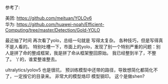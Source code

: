 参考了:
  
  美团:
  	https://github.com/meituan/YOLOv6  
  华为:
  	https://github.com/huawei-noah/Efficient-Computing/tree/master/Detection/Gold-YOLO
 

最近抽了时间 再次看了yolo，总结一句就是 写得太复杂。 各种技巧，但是写得真不是人看的。  特别吐槽一下，市面上的yolo，发现了别一个特别严重的问题：别人是拼了命的整成框架，我是拼了命从框架整回原始。  我已经整到半了，不整了。 丫的，谁爱整谁整去。

ultralytics/yolov5  也是很坑， 预训练模型中还带的路径，导致想简化都简化不了，一定按它的目录来。  非常大的模型烙印 模型钢印。 这个是做shen?

 
 
